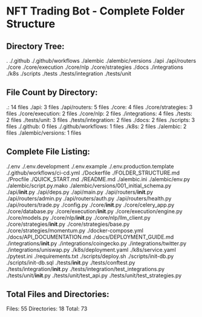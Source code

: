 # NFT Trading Bot - Complete Folder Structure

## Directory Tree:
  .
  ./.github
  ./.github/workflows
  ./alembic
  ./alembic/versions
  ./api
  ./api/routers
  ./core
  ./core/execution
  ./core/nlp
  ./core/strategies
  ./docs
  ./integrations
  ./k8s
  ./scripts
  ./tests
  ./tests/integration
  ./tests/unit

## File Count by Directory:
  .: 14 files
  ./api: 3 files
  ./api/routers: 5 files
  ./core: 4 files
  ./core/strategies: 3 files
  ./core/execution: 2 files
  ./core/nlp: 2 files
  ./integrations: 4 files
  ./tests: 2 files
  ./tests/unit: 3 files
  ./tests/integration: 2 files
  ./docs: 2 files
  ./scripts: 3 files
  ./.github: 0 files
  ./.github/workflows: 1 files
  ./k8s: 2 files
  ./alembic: 2 files
  ./alembic/versions: 1 files

## Complete File Listing:
./.env
./.env.development
./.env.example
./.env.production.template
./.github/workflows/ci-cd.yml
./Dockerfile
./FOLDER_STRUCTURE.md
./Procfile
./QUICK_START.md
./README.md
./alembic.ini
./alembic/env.py
./alembic/script.py.mako
./alembic/versions/001_initial_schema.py
./api/__init__.py
./api/deps.py
./api/main.py
./api/routers/__init__.py
./api/routers/admin.py
./api/routers/auth.py
./api/routers/health.py
./api/routers/trade.py
./config.py
./core/__init__.py
./core/celery_app.py
./core/database.py
./core/execution/__init__.py
./core/execution/engine.py
./core/models.py
./core/nlp/__init__.py
./core/nlp/llm_client.py
./core/strategies/__init__.py
./core/strategies/base.py
./core/strategies/momentum.py
./docker-compose.yml
./docs/API_DOCUMENTATION.md
./docs/DEPLOYMENT_GUIDE.md
./integrations/__init__.py
./integrations/coingecko.py
./integrations/twitter.py
./integrations/uniswap.py
./k8s/deployment.yaml
./k8s/service.yaml
./pytest.ini
./requirements.txt
./scripts/deploy.sh
./scripts/init-db.py
./scripts/init-db.sql
./tests/__init__.py
./tests/conftest.py
./tests/integration/__init__.py
./tests/integration/test_integrations.py
./tests/unit/__init__.py
./tests/unit/test_api.py
./tests/unit/test_strategies.py

## Total Files and Directories:
  Files: 55
  Directories: 18
  Total: 73
